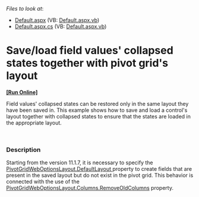 <!-- default file list -->
*Files to look at*:

* [Default.aspx](./CS/ASPxPivotGrid_SaveLoadCollapsedState/Default.aspx) (VB: [Default.aspx.vb](./VB/ASPxPivotGrid_SaveLoadCollapsedState/Default.aspx.vb))
* [Default.aspx.cs](./CS/ASPxPivotGrid_SaveLoadCollapsedState/Default.aspx.cs) (VB: [Default.aspx.vb](./VB/ASPxPivotGrid_SaveLoadCollapsedState/Default.aspx.vb))
<!-- default file list end -->
# Save/load field values' collapsed states together with pivot grid's layout
<!-- run online -->
**[[Run Online]](https://codecentral.devexpress.com/e20015/)**
<!-- run online end -->


<p>Field values' collapsed states can be restored only in the same layout they have been saved in. This example shows how to save and load a control's layout together with collapsed states to ensure that the states are loaded in the appropriate layout.</p><br />



<h3>Description</h3>

<p>Starting from the version 11.1.7, it is necessary to specify the <a href="http://documentation.devexpress.com/#AspNet/DevExpressWebASPxPivotGridPivotGridWebOptionsLayout_DefaultLayouttopic">PivotGridWebOptionsLayout.DefaultLayout </a> property to create fields that are present in the saved layout but do not exist in the pivot grid. This behavior is connected with the use of the <a href="http://documentation.devexpress.com/#CoreLibraries/DevExpressUtilsOptionsColumnLayout_RemoveOldColumnstopic">PivotGridWebOptionsLayout.Columns.RemoveOldColumns</a> property.</p>

<br/>


